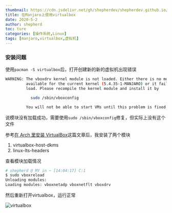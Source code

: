 ```yaml
---
thumbnail: https://cdn.jsdelivr.net/gh/shepherdev/shepherdev.github.io/static/article/thumbnail/manjaro/school-project.jpg
title: 在Manjaro上使用virtualbox
date: 2020-5-2
author: shepherd
toc: ture
categories: [操作系统,Linux]
tags: [manjaro,virtualbox,虚拟机]
---
```


### 安装问题

使用`pacman -S virtualbox`后，打开创建新的新的虚拟机出现错误

```bash
WARNING: The vboxdrv kernel module is not loaded. Either there is no module
         available for the current kernel (5.4.35-1-MANJARO) or it failed to
         load. Please recompile the kernel module and install it by

           sudo /sbin/vboxconfig

         You will not be able to start VMs until this problem is fixed.
```

<!-- more -->

说模块没有加载成功，需要使用`sudo /sbin/vboxconfig`修复，但实际上没有这个文件

参考[在 Arch 里安装 VirtualBox](https://wiki.archlinux.org/index.php/VirtualBox_(%E7%AE%80%E4%BD%93%E4%B8%AD%E6%96%87))这篇文章后，我安装了两个模块

1. virtualbox-host-dkms
2. linux-lts-headers

查看模块加载情况

```bash
# shepherd @ MY in ~ [14:04:17] C:1
$ sudo vboxreload                  
Unloading modules: 
Loading modules: vboxnetadp vboxnetflt vboxdrv 
```

然后重新打开virtualbox，运行正常

![virtualbox](https://cdn.jsdelivr.net/gh/shepherdev/shepherdev.github.io/static/article/2020/vm-virtualbox.png)

